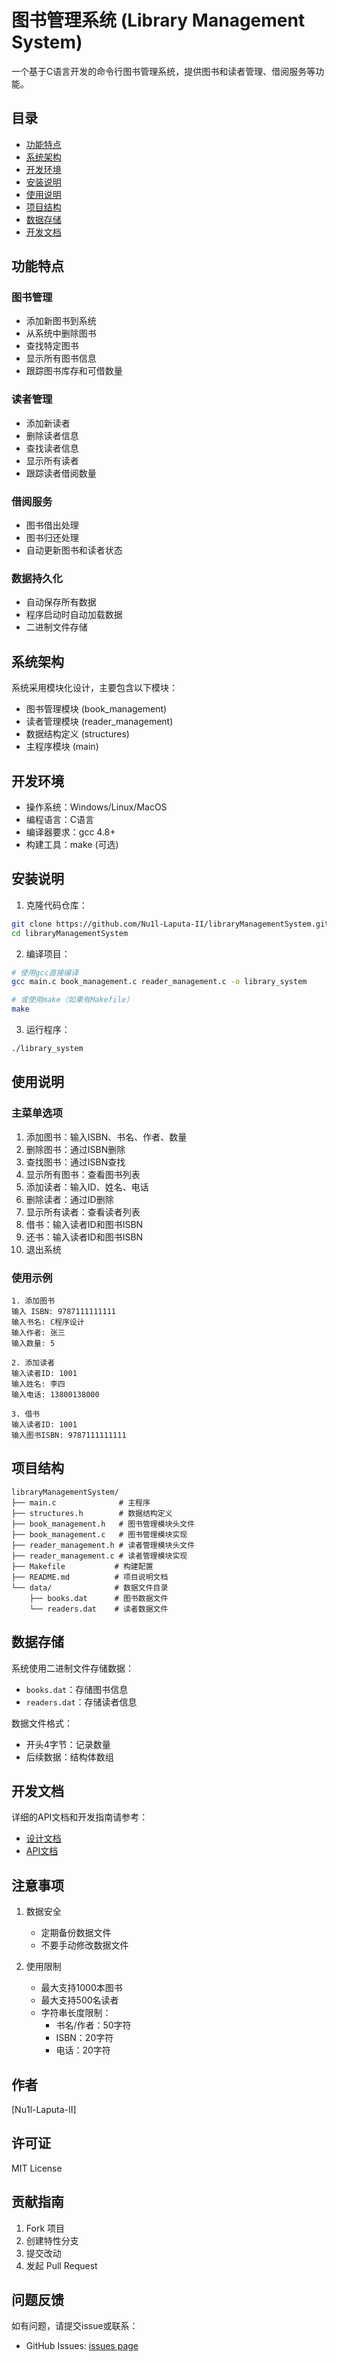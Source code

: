 # 图书管理系统 (Library Management System)

一个基于C语言开发的命令行图书管理系统，提供图书和读者管理、借阅服务等功能。

## 目录
- [功能特点](#功能特点)
- [系统架构](#系统架构)
- [开发环境](#开发环境)
- [安装说明](#安装说明)
- [使用说明](#使用说明)
- [项目结构](#项目结构)
- [数据存储](#数据存储)
- [开发文档](#开发文档)

## 功能特点

### 图书管理
- 添加新图书到系统
- 从系统中删除图书
- 查找特定图书
- 显示所有图书信息
- 跟踪图书库存和可借数量

### 读者管理
- 添加新读者
- 删除读者信息
- 查找读者信息
- 显示所有读者
- 跟踪读者借阅数量

### 借阅服务
- 图书借出处理
- 图书归还处理
- 自动更新图书和读者状态

### 数据持久化
- 自动保存所有数据
- 程序启动时自动加载数据
- 二进制文件存储

## 系统架构

系统采用模块化设计，主要包含以下模块：
- 图书管理模块 (book_management)
- 读者管理模块 (reader_management)
- 数据结构定义 (structures)
- 主程序模块 (main)

## 开发环境

- 操作系统：Windows/Linux/MacOS
- 编程语言：C语言
- 编译器要求：gcc 4.8+
- 构建工具：make (可选)

## 安装说明

1. 克隆代码仓库：
```bash
git clone https://github.com/Nu1l-Laputa-II/libraryManagementSystem.git
cd libraryManagementSystem
```

2. 编译项目：
```bash
# 使用gcc直接编译
gcc main.c book_management.c reader_management.c -o library_system

# 或使用make（如果有Makefile）
make
```

3. 运行程序：
```bash
./library_system
```

## 使用说明

### 主菜单选项
1. 添加图书：输入ISBN、书名、作者、数量
2. 删除图书：通过ISBN删除
3. 查找图书：通过ISBN查找
4. 显示所有图书：查看图书列表
5. 添加读者：输入ID、姓名、电话
6. 删除读者：通过ID删除
7. 显示所有读者：查看读者列表
8. 借书：输入读者ID和图书ISBN
9. 还书：输入读者ID和图书ISBN
0. 退出系统

### 使用示例
```text
1. 添加图书
输入 ISBN: 9787111111111
输入书名: C程序设计
输入作者: 张三
输入数量: 5

2. 添加读者
输入读者ID: 1001
输入姓名: 李四
输入电话: 13800138000

3. 借书
输入读者ID: 1001
输入图书ISBN: 9787111111111
```

## 项目结构

```
libraryManagementSystem/
├── main.c              # 主程序
├── structures.h        # 数据结构定义
├── book_management.h   # 图书管理模块头文件
├── book_management.c   # 图书管理模块实现
├── reader_management.h # 读者管理模块头文件
├── reader_management.c # 读者管理模块实现
├── Makefile           # 构建配置
├── README.md          # 项目说明文档
└── data/              # 数据文件目录
    ├── books.dat      # 图书数据文件
    └── readers.dat    # 读者数据文件
```

## 数据存储

系统使用二进制文件存储数据：
- `books.dat`：存储图书信息
- `readers.dat`：存储读者信息

数据文件格式：
- 开头4字节：记录数量
- 后续数据：结构体数组

## 开发文档

详细的API文档和开发指南请参考：
- [设计文档](doc/design.md)
- [API文档](doc/api.md)

## 注意事项

1. 数据安全
   - 定期备份数据文件
   - 不要手动修改数据文件

2. 使用限制
   - 最大支持1000本图书
   - 最大支持500名读者
   - 字符串长度限制：
     * 书名/作者：50字符
     * ISBN：20字符
     * 电话：20字符

## 作者

[Nu1l-Laputa-II]

## 许可证

MIT License

## 贡献指南

1. Fork 项目
2. 创建特性分支
3. 提交改动
4. 发起 Pull Request

## 问题反馈

如有问题，请提交issue或联系：
- GitHub Issues: [issues page](https://github.com/Nu1l-Laputa-II/libraryManagementSystem/issues)
